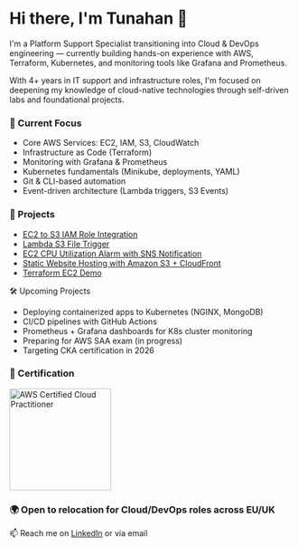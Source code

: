 # Hi there, I'm Tunahan 👋

I'm a Platform Support Specialist transitioning into Cloud & DevOps engineering — currently building hands-on experience with AWS, Terraform, Kubernetes, and monitoring tools like Grafana and Prometheus.

With 4+ years in IT support and infrastructure roles, I'm focused on deepening my knowledge of cloud-native technologies through self-driven labs and foundational projects.

### 🧠 Current Focus
- Core AWS Services: EC2, IAM, S3, CloudWatch
- Infrastructure as Code (Terraform)
- Monitoring with Grafana & Prometheus
- Kubernetes fundamentals (Minikube, deployments, YAML)
- Git & CLI-based automation
- Event-driven architecture (Lambda triggers, S3 Events)

### 📂 Projects
- [EC2 to S3 IAM Role Integration](https://github.com/tnhkoc/EC2-to-S3-IAM-Role-Integration)
- [Lambda S3 File Trigger](https://github.com/tnhkoc/lambda-s3-file-trigger)
- [EC2 CPU Utilization Alarm with SNS Notification](https://github.com/tnhkoc/ec2-health-monitoring)
- [Static Website Hosting with Amazon S3 + CloudFront](https://github.com/tnhkoc/static-website-s3-cloudfront)
- [Terraform EC2 Demo](https://github.com/tnhkoc/terraform-ec2-demo)

🛠️ Upcoming Projects
-	Deploying containerized apps to Kubernetes (NGINX, MongoDB)
-	CI/CD pipelines with GitHub Actions
-	Prometheus + Grafana dashboards for K8s cluster monitoring
- Preparing for AWS SAA exam (in progress)
- Targeting CKA certification in 2026

<h3>🏅 Certification</h3>
<a href="https://www.credly.com/badges/710309d3-be82-43ef-acf0-1791c633206b" target="_blank">
  <img src="https://images.credly.com/size/680x680/images/00634f82-b07f-4bbd-a6bb-53de397fc3a6/image.png" alt="AWS Certified Cloud Practitioner" width="180"/>
</a>

### 🌍 Open to relocation for Cloud/DevOps roles across EU/UK  
📫 Reach me on [LinkedIn](https://www.linkedin.com/in/tunahan-koc-8b43b765) or via email
